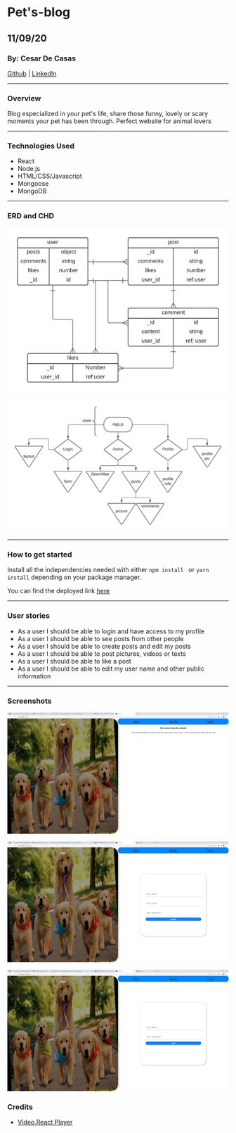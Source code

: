 # Pet's-blog

## 11/09/20

### By: Cesar De Casas

[Github](https://github.com/cesardecasas) | [LinkedIn](https://www.linkedin.com/in/cesardecasas/)

***

### Overview

Blog especialized in your pet's life, share those funny, lovely or scary moments your pet has been through. Perfect website for animal lovers

***

### Technologies Used 

* React
* Node.js
* HTML/CSS/Javascript
* Mongoose
* MongoDB

***

### ERD and CHD

![ERD](./readImgs/ERD.jpeg)

![CHD](./readImgs/CHD.jpeg)

***

### How to get started

Install all the independencies needed with either ```npm install ``` or ``` yarn install ``` depending on your package manager.

You can find the deployed link [here]()

***


### User stories

* As a user I should be able to login and have access to my profile
* As a user I should be able to see posts from other people  
* As a user I should be able to create posts and edit my posts
* As a user I should be able to post pictures, videos or texts
* As a user I should be able to like a post 
* As a user I should be able to edit my user name and other public information

***

### Screenshots

![home](./readImgs/1.png)

![Singup](./readImgs/2.png)

![Login](./readImgs/3.png)

### Credits
 * [Video.React Player](https://github.com/video-react/video-react)
